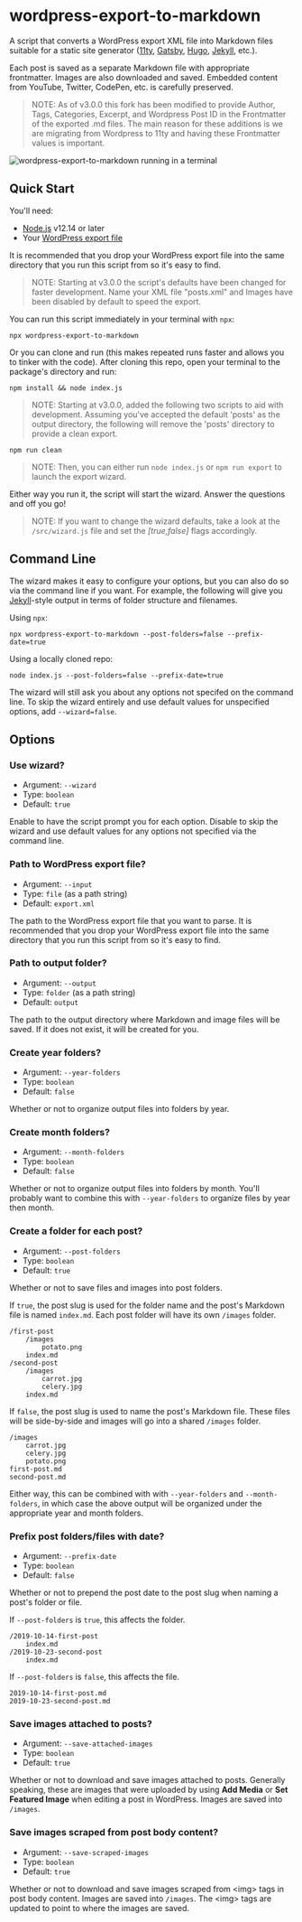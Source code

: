 # wordpress-export-to-markdown

A script that converts a WordPress export XML file into Markdown files suitable for a static site generator ([11ty](https://www.11ty.dev/), [Gatsby](https://www.gatsbyjs.org/), [Hugo](https://gohugo.io/), [Jekyll](https://jekyllrb.com/), etc.).

Each post is saved as a separate Markdown file with appropriate frontmatter. Images are also downloaded and saved. Embedded content from YouTube, Twitter, CodePen, etc. is carefully preserved.

> NOTE: As of v3.0.0 this fork has been modified to provide Author, Tags, Categories, Excerpt, and Wordpress Post ID in the Frontmatter of the exported .md files. 
> The main reason for these additions is we are migrating from Wordpress to 11ty and having these Frontmatter values is important. 

![wordpress-export-to-markdown running in a terminal](https://user-images.githubusercontent.com/1245573/72686026-3aa04280-3abe-11ea-92c1-d756a24657dd.gif)

## Quick Start

You'll need:
- [Node.js](https://nodejs.org/) v12.14 or later
- Your [WordPress export file](https://wordpress.org/support/article/tools-export-screen/)

It is recommended that you drop your WordPress export file into the same directory that you run this script from so it's easy to find.

> NOTE: Starting at v3.0.0 the script's defaults have been changed for faster development. Name your XML file "posts.xml" and Images have been disabled by default to speed the export.

You can run this script immediately in your terminal with `npx`:

```
npx wordpress-export-to-markdown
```

Or you can clone and run (this makes repeated runs faster and allows you to tinker with the code). After cloning this repo, open your terminal to the package's directory and run:

```
npm install && node index.js
```

> NOTE: Starting at v3.0.0, added the following two scripts to aid with development. Assuming you've accepted the default 'posts' as the output directory, the following will remove the 'posts' directory to provide a clean export.

```
npm run clean
```

> NOTE: Then, you can either run `node index.js` or `npm run export` to launch the export wizard.



Either way you run it, the script will start the wizard. Answer the questions and off you go!

> NOTE: If you want to change the wizard defaults, take a look at the `/src/wizard.js` file and set the *[true,false]* flags accordingly. 

## Command Line

The wizard makes it easy to configure your options, but you can also do so via the command line if you want. For example, the following will give you [Jekyll](https://jekyllrb.com/)-style output in terms of folder structure and filenames.

Using `npx`:

```
npx wordpress-export-to-markdown --post-folders=false --prefix-date=true
```

Using a locally cloned repo:

```
node index.js --post-folders=false --prefix-date=true
```

The wizard will still ask you about any options not specifed on the command line. To skip the wizard entirely and use default values for unspecified options, add `--wizard=false`.

## Options

### Use wizard?

- Argument: `--wizard`
- Type: `boolean`
- Default: `true`

Enable to have the script prompt you for each option. Disable to skip the wizard and use default values for any options not specified via the command line.

### Path to WordPress export file?

- Argument: `--input`
- Type: `file` (as a path string)
- Default: `export.xml`

The path to the WordPress export file that you want to parse. It is recommended that you drop your WordPress export file into the same directory that you run this script from so it's easy to find.

### Path to output folder?

- Argument: `--output`
- Type: `folder` (as a path string)
- Default: `output`

The path to the output directory where Markdown and image files will be saved. If it does not exist, it will be created for you.

### Create year folders?

- Argument: `--year-folders`
- Type: `boolean`
- Default: `false`

Whether or not to organize output files into folders by year.

### Create month folders?

- Argument: `--month-folders`
- Type: `boolean`
- Default: `false`

Whether or not to organize output files into folders by month. You'll probably want to combine this with `--year-folders` to organize files by year then month.

### Create a folder for each post?

- Argument: `--post-folders`
- Type: `boolean`
- Default: `true`

Whether or not to save files and images into post folders.

If `true`, the post slug is used for the folder name and the post's Markdown file is named `index.md`. Each post folder will have its own `/images` folder.

    /first-post
        /images
            potato.png
        index.md
    /second-post
        /images
            carrot.jpg
            celery.jpg
        index.md

If `false`, the post slug is used to name the post's Markdown file. These files will be side-by-side and images will go into a shared `/images` folder.

    /images
        carrot.jpg
        celery.jpg
        potato.png
    first-post.md
    second-post.md

Either way, this can be combined with with `--year-folders` and `--month-folders`, in which case the above output will be organized under the appropriate year and month folders.

### Prefix post folders/files with date?

- Argument: `--prefix-date`
- Type: `boolean`
- Default: `false`

Whether or not to prepend the post date to the post slug when naming a post's folder or file.

If `--post-folders` is `true`, this affects the folder.

    /2019-10-14-first-post
        index.md
    /2019-10-23-second-post
        index.md

If `--post-folders` is `false`, this affects the file.

    2019-10-14-first-post.md
    2019-10-23-second-post.md

### Save images attached to posts?

- Argument: `--save-attached-images`
- Type: `boolean`
- Default: `true`

Whether or not to download and save images attached to posts. Generally speaking, these are images that were uploaded by using **Add Media** or **Set Featured Image** when editing a post in WordPress. Images are saved into `/images`.

### Save images scraped from post body content?

- Argument: `--save-scraped-images`
- Type: `boolean`
- Default: `true`

Whether or not to download and save images scraped from &lt;img&gt; tags in post body content. Images are saved into `/images`. The &lt;img&gt; tags are updated to point to where the images are saved.
